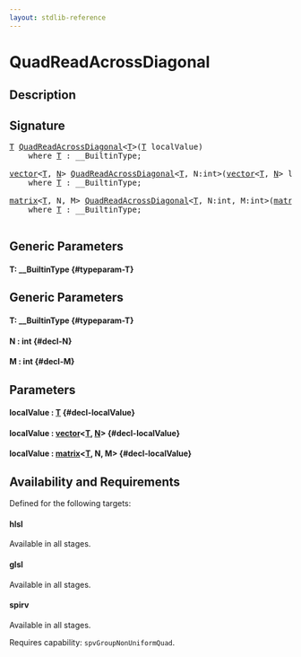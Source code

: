```yaml
---
layout: stdlib-reference
---
```


# QuadReadAcrossDiagonal

## Description





## Signature 

<pre>
<a href="/stdlib-reference/global-decls/QuadReadAcrossDiagonal#typeparam-T" class="code_type">T</a> <a href="/stdlib-reference/global-decls/QuadReadAcrossDiagonal">QuadReadAcrossDiagonal</a>&lt;<a href="/stdlib-reference/global-decls/QuadReadAcrossDiagonal#typeparam-T" class="code_type">T</a>&gt;(<a href="/stdlib-reference/global-decls/QuadReadAcrossDiagonal#typeparam-T" class="code_type">T</a> <span class='code_param'>localValue</span>)
    <span class='code_keyword'>where</span> <a href="/stdlib-reference/global-decls/QuadReadAcrossDiagonal#typeparam-T" class="code_type">T</a> : __BuiltinType;

<a href="/stdlib-reference/types/vector/index">vector</a>&lt;<a href="/stdlib-reference/types/vector/index#typeparam-T" class="code_type">T</a>, <a href="/stdlib-reference/types/vector/index#typeparam-N" class="code_var">N</a>&gt; <a href="/stdlib-reference/global-decls/QuadReadAcrossDiagonal">QuadReadAcrossDiagonal</a>&lt;<a href="/stdlib-reference/global-decls/QuadReadAcrossDiagonal#typeparam-T" class="code_type">T</a>, N:int&gt;(<a href="/stdlib-reference/types/vector/index">vector</a>&lt;<a href="/stdlib-reference/types/vector/index#typeparam-T" class="code_type">T</a>, <a href="/stdlib-reference/types/vector/index#typeparam-N" class="code_var">N</a>&gt; <span class='code_param'>localValue</span>)
    <span class='code_keyword'>where</span> <a href="/stdlib-reference/global-decls/QuadReadAcrossDiagonal#typeparam-T" class="code_type">T</a> : __BuiltinType;

<a href="/stdlib-reference/types/matrix/index">matrix</a>&lt;<a href="/stdlib-reference/types/matrix/T" class="code_type">T</a>, N, M&gt; <a href="/stdlib-reference/global-decls/QuadReadAcrossDiagonal">QuadReadAcrossDiagonal</a>&lt;<a href="/stdlib-reference/global-decls/QuadReadAcrossDiagonal#typeparam-T" class="code_type">T</a>, N:int, M:int&gt;(<a href="/stdlib-reference/types/matrix/index">matrix</a>&lt;<a href="/stdlib-reference/types/matrix/T" class="code_type">T</a>, N, M&gt; <span class='code_param'>localValue</span>)
    <span class='code_keyword'>where</span> <a href="/stdlib-reference/global-decls/QuadReadAcrossDiagonal#typeparam-T" class="code_type">T</a> : __BuiltinType;

</pre>

## Generic Parameters

#### T: \_\_BuiltinType {#typeparam-T}

## Generic Parameters

#### T: \_\_BuiltinType {#typeparam-T}
#### N  : int {#decl-N}
#### M  : int {#decl-M}

## Parameters

#### localValue  : [T](/stdlib-reference/global-decls/QuadReadAcrossDiagonal#typeparam-T) {#decl-localValue}
#### localValue  : [vector](/stdlib-reference/types/vector/index)\<[T](/stdlib-reference/types/vector/index#typeparam-T), [N](/stdlib-reference/types/vector/index#typeparam-N)\> {#decl-localValue}
#### localValue  : [matrix](/stdlib-reference/types/matrix/index)\<[T](/stdlib-reference/types/matrix/T), N, M\> {#decl-localValue}

## Availability and Requirements

Defined for the following targets:

#### hlsl
Available in all stages.

#### glsl
Available in all stages.

#### spirv
Available in all stages.

Requires capability: `spvGroupNonUniformQuad`.



